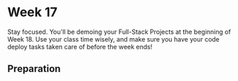# Week 17

Stay focused. You'll be demoing your Full-Stack Projects at the beginning of Week 18. Use your class time wisely, and make sure you have your code deploy tasks taken care of before the week ends!

## Preparation



